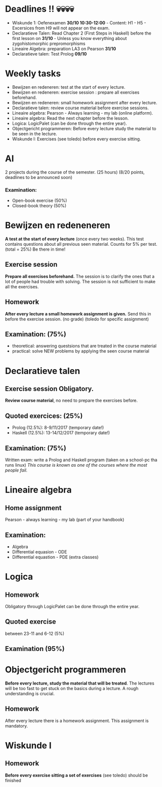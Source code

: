 # Deadlines !! :skull::skull::skull::skull:

- Wiskunde 1: Oefenexamen **30/10 10:30-12:00**
        - Content: H1 - H5
        - Excersices from H9 will not appear on the exam.
- Declaratieve Talen: Read Chapter 2 (First Steps in Haskell) before the first lesson on **31/10**
        - Unless you know everything about zygohistomorphic prepromorphisms
- Lineaire Algebra: preparation LA3 on Pearson **31/10**
- Declaratieve talen: Test Prolog **09/10**

# Weekly tasks

- Bewijzen en redeneren: test at the start of every lecture.
- Bewijzen en redeneren: exercise session : prepare all exercises beforehand.
- Bewijzen en redeneren: small homework assignment after every lecture.
- Declaratieve talen: review course material before exercise sessions.
- Lineaire algebra: Pearson - Always learning - my lab (online platform).
- Lineaire algebra: Read the next chapter before the lesson.
- Logica: LogicPalet (can be done through the entire year).
- Objectgericht programmeren: Before every lecture study the material to be seen in the lecture.
- Wiskunde I: Exercises (see toledo) before every exercise sitting.

# AI

2 projects during the course of the semester. (25 hours) (8/20 points, deadlines to be announced soon)

### Examination:

- Open-book exercise (50%)
- Closed-book theory (50%)

# Bewijzen en redeneneren

**A test at the start of every lecture** (once every two weeks). This test contains questions about all previous seen material. Counts for 5% per test. (total = 25%) Be there in time!

## Exercise session 

**Prepare all exercises beforehand.** The session is to clarify the ones that a lot of people had trouble with solving. The session is not sufficient to make all the exercises.

## Homework

**After every lecture a small homework assignment is given.** Send this in before the exercise session. (no grade) (toledo for specific assignment)

## Examination: (75%) 

- theoretical: answering questsions that are treated in the course material
- practical: solve NEW problems by applying the seen course material

# Declaratieve talen

## Exercise session Obligatory. 

**Review course material**, no need to prepare the exercises before.

## Quoted exercices: (25%)

- Prolog (12.5%): 8-9/11/2017 (temporary date!)
- Haskell (12.5%): 13-14/12/2017 (temporary date!)

## Examination: (75%)

Written exam: write a Prolog and Haskell program (taken on a school-pc tha runs linux)
*This course is known as one of the courses where the most people fail.*

# Lineaire algebra

## Home assignment

Pearson - always learning - my lab (part of your handbook)

## Examination:

- Algebra
- Differential equasion - ODE
- Differential equastion - PDE (extra classes)

# Logica

## Homework

Obligatory through LogicPalet can be done through the entire year.

## Quoted exercise

between 23-11 and 6-12 (5%)

## Examination (95%)

# Objectgericht programmeren

**Before every lecture, study the material that will be treated**. The lectures will be too fast to get stuck on the basics during a lecture. A rough understanding is crucial.

## Homework

After every lecture there is a homework assignment. This assignment is mandatory.

# Wiskunde I

## Homework

**Before every exercise sitting a set of exercises** (see toledo) should be finished
